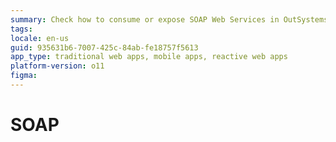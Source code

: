 ```yaml
---
summary: Check how to consume or expose SOAP Web Services in OutSystems.
tags: 
locale: en-us
guid: 935631b6-7007-425c-84ab-fe18757f5613
app_type: traditional web apps, mobile apps, reactive web apps
platform-version: o11
figma:
---
```


# SOAP
